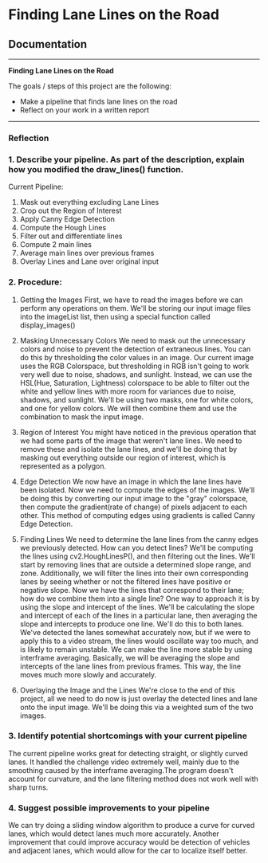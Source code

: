 # **Finding Lane Lines on the Road** 

## Documentation
---

**Finding Lane Lines on the Road**

The goals / steps of this project are the following:
* Make a pipeline that finds lane lines on the road
* Reflect on your work in a written report
---

### Reflection

### 1. Describe your pipeline. As part of the description, explain how you modified the draw_lines() function.

Current Pipeline:
    
1) Mask out everything excluding Lane Lines
2) Crop out the Region of Interest
3) Apply Canny Edge Detection
4) Compute the Hough Lines
5) Filter out and differentiate lines
6) Compute 2 main lines
7) Average main lines over previous frames
8) Overlay Lines and Lane over original input

### 2. Procedure:

1) Getting the Images
    First, we have to read the images before we can perform any operations on them. We'll be storing our input image files into the imageList list, then using a special function called display_images()

2) Masking Unnecessary Colors
    We need to mask out the unnecessary colors and noise to prevent the detection of extraneous lines. You can do this by thresholding the color values in an image. Our current image uses the RGB Colorspace, but thresholding in RGB isn't going to work very well due to noise, shadows, and sunlight. Instead, we can use the HSL(Hue, Saturation, Lightness) colorspace to be able to filter out the white and yellow lines with more room for variances due to noise, shadows, and sunlight. We'll be using two masks, one for white colors, and one for yellow colors. We will then combine them and use the combination to mask the input image.

3) Region of Interest
    You might have noticed in the previous operation that we had some parts of the image that weren't lane lines. We need to remove these and isolate the lane lines, and we'll be doing that by masking out everything outside our region of interest, which is represented as a polygon.

4) Edge Detection
    We now have an image in which the lane lines have been isolated. Now we need to compute the edges of the images. We'll be doing this by converting our input image to the "gray" colorspace, then compute the gradient(rate of change) of pixels adjacent to each other. This method of computing edges using gradients is called Canny Edge Detection.

5) Finding Lines
     We need to determine the lane lines from the canny edges we previously detected. How can you detect lines? We'll be computing the lines using cv2.HoughLinesP(), and then filtering out the lines. We'll start by removing lines that are outside a determined slope range, and zone. Additionally, we will filter the lines into their own corresponding lanes by seeing whether or not the filtered lines have positive or negative slope. Now we have the lines that correspond to their lane; how do we combine them into a single line? One way to approach it is by using the slope and intercept of the lines. We'll be calculating the slope and intercept of each of the lines in a particular lane, then averaging the slope and intercepts to produce one line. We'll do this to both lanes. We've detected the lanes somewhat accurately now, but if we were to apply this to a video stream, the lines would oscillate way too much, and is likely to remain unstable. We can make the line more stable by using interframe averaging. Basically, we will be averaging the slope and intercepts of the lane lines from previous frames. This way, the line moves much more slowly and accurately.

6) Overlaying the Image and the Lines
    We're close to the end of this project, all we need to do now is just overlay the detected lines and lane onto the input image. We'll be doing this via a weighted sum of the two images.

### 3. Identify potential shortcomings with your current pipeline

The current pipeline works great for detecting straight, or slightly curved lanes. It handled the challenge video extremely well, mainly due to the smoothing caused by the interframe averaging.The program doesn't account for curvature, and the lane filtering method does not work well with sharp turns.


### 4. Suggest possible improvements to your pipeline

 We can try doing a sliding window algorithm to produce a curve for curved lanes, which would detect lanes much more accurately. Another improvement that could improve accuracy would be detection of vehicles and adjacent lanes, which would allow for the car to localize itself better.
